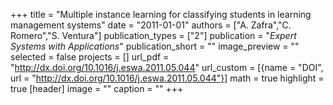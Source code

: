 +++
title = "Multiple instance learning for classifying students in learning management systems"
date = "2011-01-01"
authors = ["A. Zafra","C. Romero","S. Ventura"]
publication_types = ["2"]
publication = "_Expert Systems with Applications_"
publication_short = ""
image_preview = ""
selected = false
projects = []
url_pdf = "http://dx.doi.org/10.1016/j.eswa.2011.05.044"
url_custom = [{name = "DOI", url = "http://dx.doi.org/10.1016/j.eswa.2011.05.044"}]
math = true
highlight = true
[header]
image = ""
caption = ""
+++

